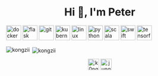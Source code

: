 <h1 align="center">Hi 👋, I'm Peter</h1>
<p align="left"><img src="https://devicons.github.io/devicon/devicon.git/icons/docker/docker-original-wordmark.svg" alt="docker" width="40" height="40"/> <img src="https://www.vectorlogo.zone/logos/pocoo_flask/pocoo_flask-icon.svg" alt="flask" width="40" height="40"/> <img src="https://www.vectorlogo.zone/logos/git-scm/git-scm-icon.svg" alt="git" width="40" height="40"/> <img src="https://www.vectorlogo.zone/logos/kubernetes/kubernetes-icon.svg" alt="kubernetes" width="40" height="40"/> <img src="https://devicons.github.io/devicon/devicon.git/icons/linux/linux-original.svg" alt="linux" width="40" height="40"/> <img src="https://devicons.github.io/devicon/devicon.git/icons/python/python-original.svg" alt="python" width="40" height="40"/> <img src="https://devicons.github.io/devicon/devicon.git/icons/scala/scala-original-wordmark.svg" alt="scala" width="40" height="40"/> <img src="https://devicons.github.io/devicon/devicon.git/icons/swift/swift-original-wordmark.svg" alt="swift" width="40" height="40"/> <img src="https://www.vectorlogo.zone/logos/tensorflow/tensorflow-icon.svg" alt="tensorflow" width="40" height="40"/></p><p><img align="left" src="https://github-readme-stats.vercel.app/api/top-langs/?username=kongzii&layout=compact&hide=html" alt="kongzii" /></p>

<p>&nbsp;<img align="center" src="https://github-readme-stats.vercel.app/api?username=kongzii&show_icons=true" alt="kongzii" /></p>

<p align="center">
<a href="https://twitter.com/k0ngz1" target="blank"><img align="center" src="https://cdn.jsdelivr.net/npm/simple-icons@3.0.1/icons/twitter.svg" alt="k0ngz1" height="30" width="30" /></a>
<a href="https://linkedin.com/in/jung-ninja" target="blank"><img align="center" src="https://cdn.jsdelivr.net/npm/simple-icons@3.0.1/icons/linkedin.svg" alt="jung-ninja" height="30" width="30" /></a>
</p>

